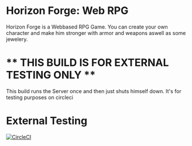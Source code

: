 # Horizon Forge: Web RPG
 
Horizon Forge is a Webbased RPG Game. You can create your own character and make him stronger with armor and weapons aswell as some jewelery.
 
# ** THIS BUILD IS FOR EXTERNAL TESTING ONLY **
This build runs the Server once and then just shuts himself down. It's for testing purposes on circleci

 
# External Testing
[![CircleCI](https://circleci.com/gh/Lenzork/Horizon-Forge--Web-RPG/tree/circleci-project-setup.svg?style=svg)](https://circleci.com/gh/Lenzork/Horizon-Forge--Web-RPG/tree/circleci-project-setup)
